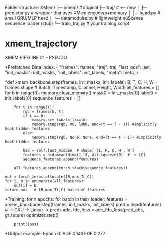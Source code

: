 Folder structure:
XMem/
 ├─ xmem/                # original
 ├─ traj/                # <-- new
 │   ├─ predictor.py     # wrapper that uses XMem encoders+memory
 │   ├─ head.py          # small GRU/MLP head
 │   └─ datamodules.py   # lightweight nuScenes sequence loader (stub)
 └─ train_traj.py        # your training script

# xmem_trajectory


XMEM PIPELINE #1 - PSEUDO

*Prefatched Data index: {
        "frames": frames,
        "traj": traj,
        "last_pos": last,
        "init_masks": init_masks,
        "init_labels": init_labels,
        "meta": meta,
    }

*def xmem_backbone.step(frames, init_masks, init_labels):
    B, T, C, H, W = frames.shape # Batch, Timestamp, Channel, Height, Width
    all_features = []
    for b in range(B):
        memory.clear_memory()
        mask0 = init_masks[0]
        label0 = init_labels[0]
        sequence_features = []

        for t in range(T):
            rgb = frames[b, t]
            if t == 0:
                memory.set_labels(label0)
                memory.step(rgb, m0, lab0, end=(t == T - 1)) #implicitly hook hidden features
            else:
                memory.step(rgb, None, None, end=(t == T - 1)) #implicitly hook hidden features

            hid = self.last_hidden  # shape: [1, K, C, H', W']
            features = hid.mean(dim=(1, 3, 4)).squeeze(0)  # -> [C]
            sequence_features.append(features)
        
        all_features.append(torch.stack(sequence_features))

    out = torch_zeros.allocate([B,max_Tf,C])
    for i, b in enumerate(all_features):
        out[i] = b
    return out   # [B,max_Tf,C] batch of features


*Training:
    for n epochs:
        for batch in train_loader:
            features = xmem_backbone.step(frames, init_masks, init_labels)
            pred = head(features) # -> GRU -> Linear -> preds
            ade, fde, loss = ade_fde_loss(pred_abs, gt_future)
            optimizer.step()
        
        print(loss)


*Output example:
    Epoch 0: ADE 0.143  FDE 0.277